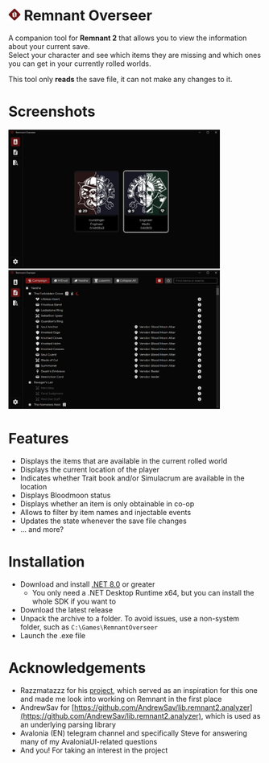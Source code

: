 # <img src="RemnantOverseer/Assets/.github/icon-gh.png" width="24"> Remnant Overseer

A companion tool for **Remnant 2** that allows you to view the information about your current save.<br/>
Select your character and see which items they are missing and which ones you can get in your currently rolled worlds.

This tool only **reads** the save file, it can not make any changes to it.

# Screenshots
<p float="left">
  <img src="RemnantOverseer/Assets/.github/character-view.png" width="420" />
  <img src="RemnantOverseer/Assets/.github/world-view.png" width="420" /> 
</p>

# Features
- Displays the items that are available in the current rolled world
- Displays the current location of the player
- Indicates whether Trait book and/or Simulacrum are available in the location
- Displays Bloodmoon status
- Displays whether an item is only obtainable in co-op
- Allows to filter by item names and injectable events
- Updates the state whenever the save file changes
- ... and more?

# Installation
- Download and install [.NET 8.0](https://dotnet.microsoft.com/en-us/download/dotnet/8.0) or greater
  - You only need a .NET Desktop Runtime x64, but you can install the whole SDK if you want to
- Download the latest release
- Unpack the archive to a folder. To avoid issues, use a non-system folder, such as `C:\Games\RemnantOverseer`
- Launch the .exe file

# Acknowledgements
- Razzmatazzz for his [project](https://github.com/Razzmatazzz/RemnantSaveGuardian), which served as an inspiration for this one and made me look into working on Remnant in the first place
- AndrewSav for [https://github.com/AndrewSav/lib.remnant2.analyzer](https://github.com/AndrewSav/lib.remnant2.analyzer), which is used as an underlying parsing library
- Avalonia (EN) telegram channel and specifically Steve for answering many of my AvaloniaUI-related questions
- And you! For taking an interest in the project
